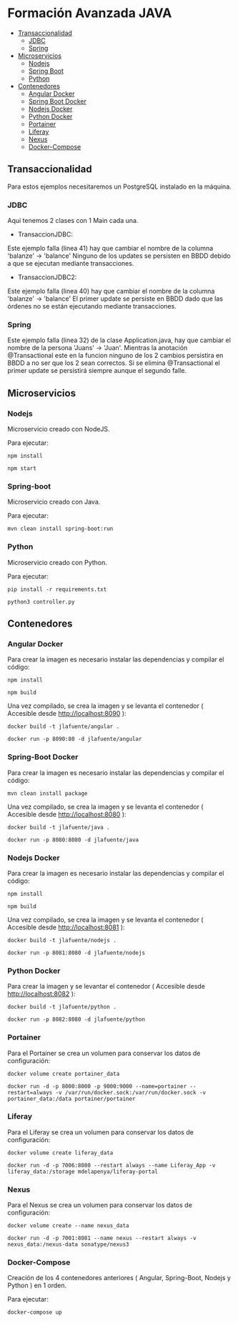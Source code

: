 # Formación Avanzada JAVA

* [Transaccionalidad](#Transaccionalidad)
  * [JDBC](#JDBC)
  * [Spring](#Spring)
* [Microservicios](#Microservicios)
  * [Nodejs](#Nodejs)
  * [Spring Boot](#Spring-Boot)
  * [Python](#Python)
* [Contenedores](#installation)
  * [Angular Docker](#Angular-Docker)
  * [Spring Boot Docker](#Spring-Boot-Docker)
  * [Nodejs Docker](#Nodejs-Docker)
  * [Python Docker](#Python-Docker)
  * [Portainer](#Portainer)
  * [Liferay](#Liferay)
  * [Nexus](#Nexus)
  * [Docker-Compose](#Docker-Compose)

## Transaccionalidad

Para estos ejemplos necesitaremos un PostgreSQL instalado en la máquina.

### JDBC

Aqui tenemos 2 clases con 1 Main cada una.

* TransaccionJDBC:

 Este ejemplo falla (linea 41) hay que cambiar el nombre de la columna 'balanze' -> 'balance' Ninguno de los updates se persisten en BBDD debido a que se ejecutan mediante transacciones.

* TransaccionJDBC2:

 Este ejemplo falla (linea 40) hay que cambiar el nombre de la columna 'balanze' -> 'balance' El primer update se persiste en BBDD dado que las órdenes no se están ejecutando mediante transacciones.

### Spring

Este ejemplo falla (linea 32) de la clase Application.java, hay que cambiar el nombre de la persona 'Juans' -> 'Juan'. Mientras la anotación @Transactional este en la funcion ninguno de los 2 cambios persistira en BBDD a no ser que los 2 sean correctos. Si se elimina @Transactional el primer update se persistirá siempre aunque el segundo falle.

## Microservicios

### Nodejs

Microservicio creado con NodeJS.

Para ejecutar:

`npm install`

`npm start`

### Spring-boot

Microservicio creado con Java.

Para ejecutar:

`mvn clean install spring-boot:run`

### Python

Microservicio creado con Python.

Para ejecutar:

`pip install -r requirements.txt`

`python3 controller.py`

## Contenedores

### Angular Docker

Para crear la imagen es necesario instalar las dependencias y compilar el código:

`npm install`

`npm build`

Una vez compilado, se crea la imagen y se levanta el contenedor ( Accesible desde <http://localhost:8090> ):

`docker build -t jlafuente/angular .`

`docker run -p 8090:80 -d jlafuente/angular`

### Spring-Boot Docker

Para crear la imagen es necesario instalar las dependencias y compilar el código:

`mvn clean install package`

Una vez compilado, se crea la imagen y se levanta el contenedor ( Accesible desde <http://localhost:8080> ):

`docker build -t jlafuente/java .`

`docker run -p 8080:8080 -d jlafuente/java`

### Nodejs Docker

Para crear la imagen es necesario instalar las dependencias y compilar el código:

`npm install`

`npm build`

Una vez compilado, se crea la imagen y se levanta el contenedor ( Accesible desde <http://localhost:8081> ):

`docker build -t jlafuente/nodejs .`

`docker run -p 8081:8080 -d jlafuente/nodejs`

### Python Docker

Para crear la imagen y se levantar el contenedor ( Accesible desde <http://localhost:8082> ):

`docker build -t jlafuente/python .`

`docker run -p 8082:8080 -d jlafuente/python`

### Portainer

Para el Portainer se crea un volumen para conservar los datos de configuración:

`docker volume create portainer_data`

`docker run -d -p 8000:8000 -p 9000:9000 --name=portainer --restart=always -v /var/run/docker.sock:/var/run/docker.sock -v portainer_data:/data portainer/portainer`

### Liferay

Para el Liferay se crea un volumen para conservar los datos de configuración:

`docker volume create liferay_data`

`docker run -d -p 7006:8080 --restart always --name Liferay_App -v liferay_data:/storage mdelapenya/liferay-portal`

### Nexus

Para el Nexus se crea un volumen para conservar los datos de configuración:

`docker volume create --name nexus_data`

`docker run -d -p 7001:8081 --name nexus --restart always -v nexus_data:/nexus-data sonatype/nexus3`

### Docker-Compose

Creación de los 4 contenedores anteriores ( Angular, Spring-Boot, Nodejs y Python ) en 1 orden.

Para ejecutar:

`docker-compose up`
